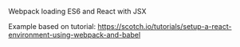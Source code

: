 Webpack loading ES6 and React with JSX

Example based on tutorial:
https://scotch.io/tutorials/setup-a-react-environment-using-webpack-and-babel
